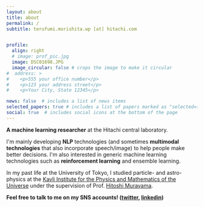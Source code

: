 ```yaml
---
layout: about
title: about
permalink: /
subtitle: terufumi.morishita.wp [at] hitachi.com


profile:
  align: right
  # image: prof_pic.jpg
  image: DSC01698.JPG
  image_circular: false # crops the image to make it circular
#  address: >
#    <p>555 your office number</p>
#    <p>123 your address street</p>
#    <p>Your City, State 12345</p>

news: false  # includes a list of news items
selected_papers: true # includes a list of papers marked as "selected={true}"
social: true  # includes social icons at the bottom of the page
---
```


**A machine learning researcher** at the Hitachi central laboratory.  

I'm mainly developing **NLP** technologies (and sometimes **multimodal technologies** that also incorporate speech/image) to help people make better decisions.
I'm also interested in generic machine learning technologies such as **reinforcement learning** and ensemble learning.  

In my past life at the University of Tokyo, I studied particle- and astro- physics at the [Kavli Institute for the Physics and Mathematics of the Universe](https://www.ipmu.jp/ja) under the supervision of Prof. [Hitoshi Murayama](https://www.ipmu.jp/ja/hitoshi-murayama).  

**Feel free to talk to me on my SNS accounts! ([twitter](https://twitter.com/MorishTr), [linkedin](https://www.linkedin.com/in/terufumi-morishita-09076712a/))**
